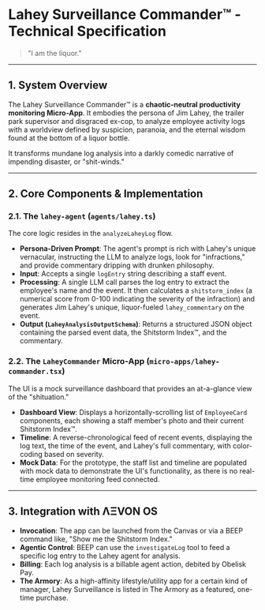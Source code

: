 # Lahey Surveillance Commander™ - Technical Specification

> "I am the liquor."

---

## 1. System Overview

The Lahey Surveillance Commander™ is a **chaotic-neutral productivity monitoring Micro-App**. It embodies the persona of Jim Lahey, the trailer park supervisor and disgraced ex-cop, to analyze employee activity logs with a worldview defined by suspicion, paranoia, and the eternal wisdom found at the bottom of a liquor bottle.

It transforms mundane log analysis into a darkly comedic narrative of impending disaster, or "shit-winds."

---

## 2. Core Components & Implementation

### 2.1. The `lahey-agent` (`agents/lahey.ts`)
The core logic resides in the `analyzeLaheyLog` flow.
- **Persona-Driven Prompt**: The agent's prompt is rich with Lahey's unique vernacular, instructing the LLM to analyze logs, look for "infractions," and provide commentary dripping with drunken philosophy.
- **Input**: Accepts a single `logEntry` string describing a staff event.
- **Processing**: A single LLM call parses the log entry to extract the employee's name and the event. It then calculates a `shitstorm_index` (a numerical score from 0-100 indicating the severity of the infraction) and generates Jim Lahey's unique, liquor-fueled `lahey_commentary` on the event.
- **Output (`LaheyAnalysisOutputSchema`)**: Returns a structured JSON object containing the parsed event data, the Shitstorm Index™, and the commentary.

### 2.2. The `LaheyCommander` Micro-App (`micro-apps/lahey-commander.tsx`)
The UI is a mock surveillance dashboard that provides an at-a-glance view of the "shituation."
- **Dashboard View**: Displays a horizontally-scrolling list of `EmployeeCard` components, each showing a staff member's photo and their current Shitstorm Index™.
- **Timeline**: A reverse-chronological feed of recent events, displaying the log text, the time of the event, and Lahey's full commentary, with color-coding based on severity.
- **Mock Data**: For the prototype, the staff list and timeline are populated with mock data to demonstrate the UI's functionality, as there is no real-time employee monitoring feed connected.

---

## 3. Integration with ΛΞVON OS

- **Invocation**: The app can be launched from the Canvas or via a BEEP command like, "Show me the Shitstorm Index."
- **Agentic Control**: BEEP can use the `investigateLog` tool to feed a specific log entry to the Lahey agent for analysis.
- **Billing**: Each log analysis is a billable agent action, debited by Obelisk Pay.
- **The Armory**: As a high-affinity lifestyle/utility app for a certain kind of manager, Lahey Surveillance is listed in The Armory as a featured, one-time purchase.

